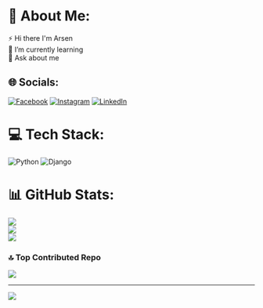 # 💫 About Me:
⚡ Hi there I'm Arsen<br>🌱 I’m currently learning<br>💬 Ask  about me<br>


## 🌐 Socials:
[![Facebook](https://img.shields.io/badge/Facebook-%231877F2.svg?logo=Facebook&logoColor=white)](https://facebook.com/https://www.facebook.com/arsen.rafayelyan) [![Instagram](https://img.shields.io/badge/Instagram-%23E4405F.svg?logo=Instagram&logoColor=white)](https://instagram.com/https://www.instagram.com/arsenrafayelyan/) [![LinkedIn](https://img.shields.io/badge/LinkedIn-%230077B5.svg?logo=linkedin&logoColor=white)](https://linkedin.com/in/https://www.linkedin.com/in/arsen-rafayelyan-39763a26a) 

# 💻 Tech Stack:
![Python](https://img.shields.io/badge/python-3670A0?style=for-the-badge&logo=python&logoColor=ffdd54) ![Django](https://img.shields.io/badge/django-%23092E20.svg?style=for-the-badge&logo=django&logoColor=white)
# 📊 GitHub Stats:
![](https://github-readme-stats.vercel.app/api?username=ArsenRafayelyan&theme=dark&hide_border=false&include_all_commits=false&count_private=false)<br/>
![](https://github-readme-streak-stats.herokuapp.com/?user=ArsenRafayelyan&theme=dark&hide_border=false)<br/>
![](https://github-readme-stats.vercel.app/api/top-langs/?username=ArsenRafayelyan&theme=dark&hide_border=false&include_all_commits=false&count_private=false&layout=compact)



### 🔝 Top Contributed Repo
![](https://github-contributor-stats.vercel.app/api?username=ArsenRafayelyan&limit=5&theme=dark&combine_all_yearly_contributions=true)


---
[![](https://visitcount.itsvg.in/api?id=ArsenRafayelyan&icon=2&color=6)](https://visitcount.itsvg.in)

<!-- Proudly created with GPRM ( https://gprm.itsvg.in ) -->
